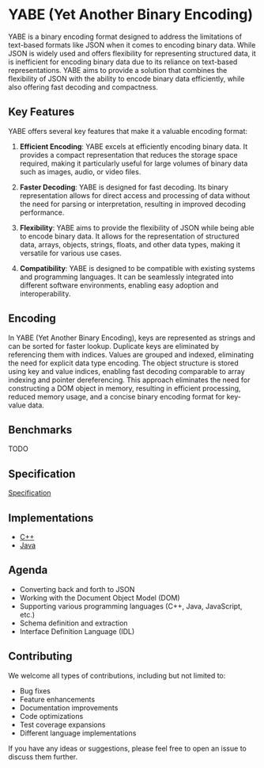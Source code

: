 # YABE (Yet Another Binary Encoding)

YABE is a binary encoding format designed to address the limitations of text-based formats like JSON when it comes to encoding binary data. While JSON is widely used and offers flexibility for representing structured data, it is inefficient for encoding binary data due to its reliance on text-based representations. YABE aims to provide a solution that combines the flexibility of JSON with the ability to encode binary data efficiently, while also offering fast decoding and compactness.

## Key Features

YABE offers several key features that make it a valuable encoding format:

1. **Efficient Encoding**: YABE excels at efficiently encoding binary data. It provides a compact representation that reduces the storage space required, making it particularly useful for large volumes of binary data such as images, audio, or video files.

2. **Faster Decoding**: YABE is designed for fast decoding. Its binary representation allows for direct access and processing of data without the need for parsing or interpretation, resulting in improved decoding performance.

3. **Flexibility**: YABE aims to provide the flexibility of JSON while being able to encode binary data. It allows for the representation of structured data, arrays, objects, strings, floats, and other data types, making it versatile for various use cases.

4. **Compatibility**: YABE is designed to be compatible with existing systems and programming languages. It can be seamlessly integrated into different software environments, enabling easy adoption and interoperability.

## Encoding

In YABE (Yet Another Binary Encoding), keys are represented as strings and can be sorted for faster lookup. Duplicate keys are eliminated by referencing them with indices. Values are grouped and indexed, eliminating the need for explicit data type encoding. The object structure is stored using key and value indices, enabling fast decoding comparable to array indexing and pointer dereferencing. This approach eliminates the need for constructing a DOM object in memory, resulting in efficient processing, reduced memory usage, and a concise binary encoding format for key-value data.

## Benchmarks

TODO

## Specification

[Specification](specification.md)

## Implementations

- [C++](https://github.com/chonwhite/yabe-cpp)
- [Java](https://github.com/chonwhite/yabe-java)

## Agenda

- Converting back and forth to JSON
- Working with the Document Object Model (DOM)
- Supporting various programming languages (C++, Java, JavaScript, etc.)
- Schema definition and extraction
- Interface Definition Language (IDL)

## Contributing
We welcome all types of contributions, including but not limited to:

- Bug fixes
- Feature enhancements
- Documentation improvements
- Code optimizations
- Test coverage expansions
- Different language implementations

If you have any ideas or suggestions, please feel free to open an issue to discuss them further.
